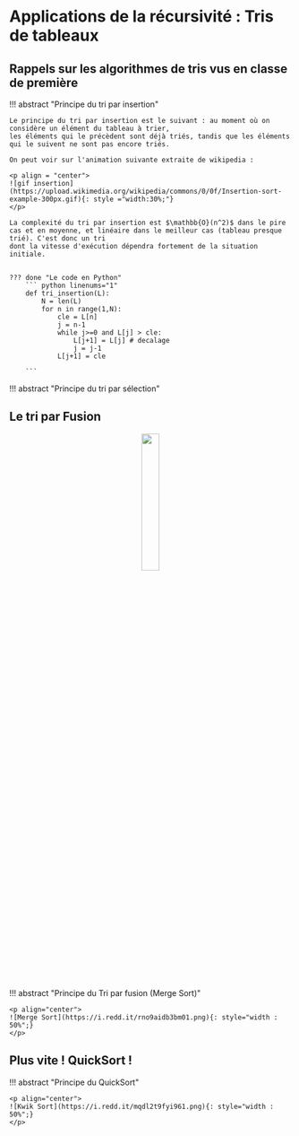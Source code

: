# Applications de la récursivité :  Tris de tableaux


## Rappels sur les algorithmes de tris vus en classe de première

!!! abstract "Principe du tri par insertion"
	
	Le principe du tri par insertion est le suivant : au moment où on considère un élément du tableau à trier,
	les éléments qui le précèdent sont déjà triés, tandis que les éléments qui le suivent ne sont pas encore triés. 
	
	On peut voir sur l'animation suivante extraite de wikipedia :
	
	<p align = "center">
	![gif insertion](https://upload.wikimedia.org/wikipedia/commons/0/0f/Insertion-sort-example-300px.gif){: style ="width:30%;"}
	</p>
	
	La complexité du tri par insertion est $\mathbb{O}(n^2)$ dans le pire cas et en moyenne, et linéaire dans le meilleur cas (tableau presque trié). C'est donc un tri
	dont la vitesse d'exécution dépendra fortement de la situation initiale. 
	

	??? done "Le code en Python"
		``` python linenums="1"
		def tri_insertion(L):
			N = len(L)
			for n in range(1,N):
				cle = L[n]
				j = n-1
				while j>=0 and L[j] > cle:
					L[j+1] = L[j] # decalage
					j = j-1
				L[j+1] = cle
		
		```
	
	
!!! abstract "Principe du tri par sélection"
	

## Le tri par Fusion

<p align ="center">
<img src = "https://fr.web.img2.acsta.net/newsv7/19/06/26/17/10/2163592.jpg" style = "width : 25%;" />
</p>

!!! abstract "Principe du Tri par fusion (Merge Sort)"
	
	<p align="center">
	![Merge Sort](https://i.redd.it/rno9aidb3bm01.png){: style="width : 50%";}
	</p>


## Plus vite ! QuickSort !

!!! abstract "Principe du QuickSort"
	
	<p align="center">
	![Kwik Sort](https://i.redd.it/mqdl2t9fyi961.png){: style="width : 50%";}
	</p>